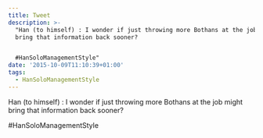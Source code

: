 ```yaml
---
title: Tweet
description: >-
  "Han (to himself) : I wonder if just throwing more Bothans at the job might
  bring that information back sooner?


  #HanSoloManagementStyle"
date: '2015-10-09T11:10:39+01:00'
tags:
  - HanSoloManagementStyle
---
```

Han (to himself) : I wonder if just throwing more Bothans at the job might bring that information back sooner?

#HanSoloManagementStyle
